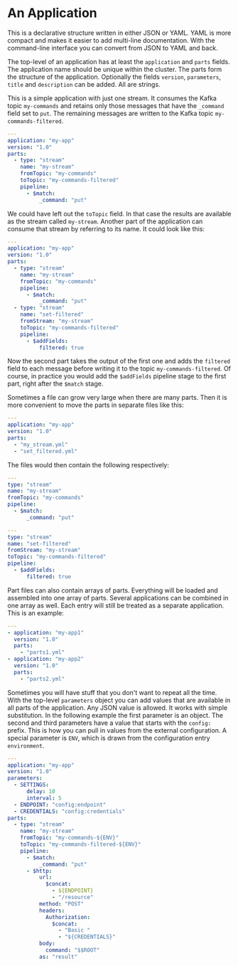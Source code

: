 # An Application

This is a declarative structure written in either JSON or YAML. YAML is more compact and makes it easier to add multi-line documentation. With the command-line interface you can convert from JSON to YAML and back.

The top-level of an application has at least the `application` and `parts` fields. The application name should be unique within the cluster. The parts form the structure of the application. Optionally the fields `version`, `parameters`, `title` and `description` can be added. All are strings.

This is a simple application with just one stream. It consumes the Kafka topic `my-commands` and retains only those messages that have the `_command` field set to `put`. The remaining messages are written to the Kafka topic `my-commands-filtered`.

```yaml
---
application: "my-app"
version: "1.0"
parts:
  - type: "stream"
    name: "my-stream"
    fromTopic: "my-commands"
    toTopic: "my-commands-filtered"
    pipeline:
      - $match:
          _command: "put"
```        

We could have left out the `toTopic` field. In that case the results are available as the stream called `my-stream`. Another part of the application can consume that stream by referring to its name. It could look like this:

```yaml
---
application: "my-app"
version: "1.0"
parts:
  - type: "stream"
    name: "my-stream"
    fromTopic: "my-commands"
    pipeline:
      - $match:
          _command: "put"
  - type: "stream"
    name: "set-filtered"
    fromStream: "my-stream"
    toTopic: "my-commands-filtered"
    pipeline:
      - $addFields:
          filtered: true    
```        

Now the second part takes the output of the first one and adds the `filtered` field to each message before writing it to the topic `my-commands-filtered`. Of course, in practice you would add the `$addFields` pipeline stage to the first part, right after the `$match` stage.

Sometimes a file can grow very large when there are many parts. Then it is more convenient to move the parts in separate files like this:

```yaml
---
application: "my-app"
version: "1.0"
parts:
  - "my_stream.yml"
  - "set_filtered.yml"
```

The files would then contain the following respectively:

```yaml
---
type: "stream"
name: "my-stream"
fromTopic: "my-commands"
pipeline:
  - $match:
      _command: "put"

---
type: "stream"
name: "set-filtered"
fromStream: "my-stream"
toTopic: "my-commands-filtered"
pipeline:
  - $addFields:
      filtered: true    
```        

Part files can also contain arrays of parts. Everything will be loaded and assembled into one array of parts. Several applications can be combined in one array as well. Each entry will still be treated as a separate application. This is an example:

```yaml
---
- application: "my-app1"
  version: "1.0"
  parts:
    - "parts1.yml"
- application: "my-app2"
  version: "1.0"
  parts:
    - "parts2.yml"  
```

Sometimes you will have stuff that you don't want to repeat all the time. With the top-level `parameters` object you can add values that are available in all parts of the application. Any JSON value is allowed. It works with simple substitution. In the following example the first parameter is an object. The second and third parameters have a value that starts with the `config:` prefix. This is how you can pull in values from the external configuration. A special parameter is `ENV`, which is drawn from the configuration entry `environment`.

```yaml
---
application: "my-app"
version: "1.0"
parameters:
  - SETTINGS:
      delay: 10
      interval: 5
  - ENDPOINT: "config:endpoint"
  - CREDENTIALS: "config:credentials"
parts:
  - type: "stream"
    name: "my-stream"
    fromTopic: "my-commands-${ENV}"
    toTopic: "my-commands-filtered-${ENV}"
    pipeline:
      - $match:
          _command: "put"
      - $http:
          url:
            $concat:
              - ${ENDPOINT}
              - "/resource"
          method: "POST"
          headers:
            Authorization:
              $concat:
                - "Basic "
                - "${CREDENTIALS}"
          body:
            command: "$$ROOT"
          as: "result"       
```

